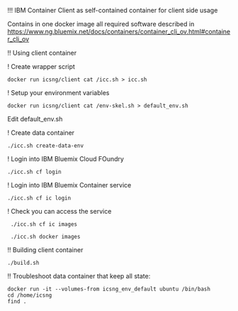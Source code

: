 
!!! IBM Container Client as self-contained container for client side usage

Contains in one docker image all required software described in
https://www.ng.bluemix.net/docs/containers/container_cli_ov.html#container_cli_ov

!! Using client container

! Create wrapper script

```
docker run icsng/client cat /icc.sh > icc.sh
```

! Setup your environment variables

```
docker run icsng/client cat /env-skel.sh > default_env.sh
```

Edit default_env.sh

! Create data container

```
./icc.sh create-data-env
```

! Login into IBM Bluemix Cloud FOundry

```
./icc.sh cf login
```

! Login into IBM Bluemix Container service

```
./icc.sh cf ic login
```

! Check you can access the service

```
 ./icc.sh cf ic images
```

```
 ./icc.sh docker images
```


!! Building client container

```
./build.sh
```


!! Troubleshoot data container that keep all state:

```
docker run -it --volumes-from icsng_env_default ubuntu /bin/bash
cd /home/icsng
find .
```

